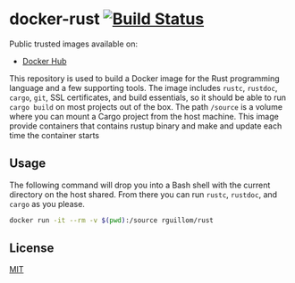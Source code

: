 # docker-rust [![Build Status](https://travis-ci.org/rguillome/docker-rust.svg?branch=master)](https://travis-ci.org/rguillome/docker-rust)

Public trusted images available on:

* [Docker Hub](https://hub.docker.com/r/rguillom/docker-rust/)

This repository is used to build a Docker image for the Rust programming language and a few supporting tools. The image includes `rustc`, `rustdoc`, `cargo`, `git`, SSL certificates, and build essentials, so it should be able to run `cargo build` on most projects out of the box. The path `/source` is a volume where you can mount a Cargo project from the host machine.
This image provide containers that contains rustup binary and make and update each time the container starts

## Usage

The following command will drop you into a Bash shell with the current directory on the host shared. From there you can run `rustc`, `rustdoc`, and `cargo` as you please.

``` bash
docker run -it --rm -v $(pwd):/source rguillom/rust
```

## License

[MIT](http://opensource.org/licenses/MIT)
